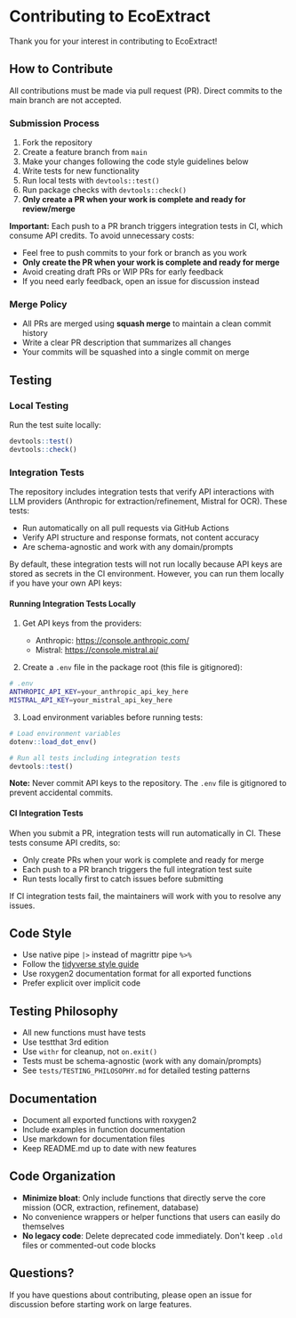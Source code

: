 # Contributing to EcoExtract

Thank you for your interest in contributing to EcoExtract!

## How to Contribute

All contributions must be made via pull request (PR). Direct commits to the main branch are not accepted.

### Submission Process

1. Fork the repository
2. Create a feature branch from `main`
3. Make your changes following the code style guidelines below
4. Write tests for new functionality
5. Run local tests with `devtools::test()`
6. Run package checks with `devtools::check()`
7. **Only create a PR when your work is complete and ready for review/merge**

**Important:** Each push to a PR branch triggers integration tests in CI, which consume API credits. To avoid unnecessary costs:

- Feel free to push commits to your fork or branch as you work
- **Only create the PR when your work is complete and ready for merge**
- Avoid creating draft PRs or WIP PRs for early feedback
- If you need early feedback, open an issue for discussion instead

### Merge Policy

- All PRs are merged using **squash merge** to maintain a clean commit history
- Write a clear PR description that summarizes all changes
- Your commits will be squashed into a single commit on merge

## Testing

### Local Testing

Run the test suite locally:

```r
devtools::test()
devtools::check()
```

### Integration Tests

The repository includes integration tests that verify API interactions with LLM providers (Anthropic for extraction/refinement, Mistral for OCR). These tests:

- Run automatically on all pull requests via GitHub Actions
- Verify API structure and response formats, not content accuracy
- Are schema-agnostic and work with any domain/prompts

By default, these integration tests will not run locally because API keys are stored as secrets in the CI environment. However, you can run them locally if you have your own API keys:

#### Running Integration Tests Locally

1. Get API keys from the providers:
   - Anthropic: https://console.anthropic.com/
   - Mistral: https://console.mistral.ai/

2. Create a `.env` file in the package root (this file is gitignored):

```bash
# .env
ANTHROPIC_API_KEY=your_anthropic_api_key_here
MISTRAL_API_KEY=your_mistral_api_key_here
```

3. Load environment variables before running tests:

```r
# Load environment variables
dotenv::load_dot_env()

# Run all tests including integration tests
devtools::test()
```

**Note:** Never commit API keys to the repository. The `.env` file is gitignored to prevent accidental commits.

#### CI Integration Tests

When you submit a PR, integration tests will run automatically in CI. These tests consume API credits, so:

- Only create PRs when your work is complete and ready for merge
- Each push to a PR branch triggers the full integration test suite
- Run tests locally first to catch issues before submitting

If CI integration tests fail, the maintainers will work with you to resolve any issues.

## Code Style

- Use native pipe `|>` instead of magrittr pipe `%>%`
- Follow the [tidyverse style guide](https://style.tidyverse.org/)
- Use roxygen2 documentation format for all exported functions
- Prefer explicit over implicit code

## Testing Philosophy

- All new functions must have tests
- Use testthat 3rd edition
- Use `withr` for cleanup, not `on.exit()`
- Tests must be schema-agnostic (work with any domain/prompts)
- See `tests/TESTING_PHILOSOPHY.md` for detailed testing patterns

## Documentation

- Document all exported functions with roxygen2
- Include examples in function documentation
- Use markdown for documentation files
- Keep README.md up to date with new features

## Code Organization

- **Minimize bloat**: Only include functions that directly serve the core mission (OCR, extraction, refinement, database)
- No convenience wrappers or helper functions that users can easily do themselves
- **No legacy code**: Delete deprecated code immediately. Don't keep `.old` files or commented-out code blocks

## Questions?

If you have questions about contributing, please open an issue for discussion before starting work on large features.
